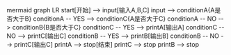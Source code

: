 mermaid
    graph LR
        start[开始] --> input[输入A,B,C]
        input --> conditionA{A是否大于B}
        conditionA -- YES --> conditionC{A是否大于C}
        conditionA -- NO --> conditionB{B是否大于C}
        conditionC -- YES --> printA[输出A]
        conditionC -- NO --> printC[输出C]
        conditionB -- YES --> printB[输出B]
        conditionB -- NO --> printC[输出C]
        printA --> stop[结束]
        printC --> stop
        printB --> stop

